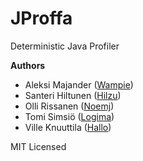 JProffa
=======

Deterministic Java Profiler

**Authors**

- Aleksi Majander ([Wampie](https://github.com/Wampie))
- Santeri Hiltunen ([Hilzu](https://github.com/Hilzu))
- Olli Rissanen ([Noemj](https://github.com/Noemj))
- Tomi Simsiö ([Logima](https://github.com/Logima))
- Ville Knuuttila ([Hallo](https://github.com/Hallo))

MIT Licensed
